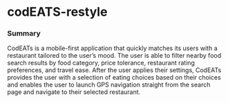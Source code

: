 # codEATS-restyle
### Summary
CodEATs is a mobile-first application that quickly matches its users with a restaurant tailored to the user’s mood. The user is able to filter nearby food search results by food category, price tolerance, restaurant rating preferences, and travel ease. After the user applies their settings, CodEATs provides the user with a selection of eating choices based on their choices and enables the user to launch GPS navigation straight from the search page and navigate to their selected restaurant.

